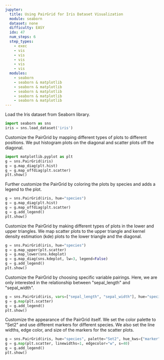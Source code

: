 ```yaml
---
jupyter:
  title: Using PairGrid for Iris Dataset Visualization
  module: seaborn
  dataset: none
  difficulty: EASY
  idx: 47
  num_steps: 6
  step_types:
    - exec
    - vis
    - vis
    - vis
    - vis
    - vis
  modules: 
    - seaborn
    - seaborn & matplotlib
    - seaborn & matplotlib
    - seaborn & matplotlib
    - seaborn & matplotlib
    - seaborn & matplotlib
---
```



Load the Iris dataset from Seaborn library.
```python
import seaborn as sns
iris = sns.load_dataset('iris')
```

Customize the PairGrid by mapping different types of plots to different positions. We put histogram plots on the diagonal and scatter plots off the diagonal.
```python
import matplotlib.pyplot as plt
g = sns.PairGrid(iris)
g = g.map_diag(plt.hist)
g = g.map_offdiag(plt.scatter)
plt.show()
```

Further customize the PairGrid by coloring the plots by species and adds a legend to the plot.
```python
g = sns.PairGrid(iris, hue="species")
g = g.map_diag(plt.hist)
g = g.map_offdiag(plt.scatter)
g = g.add_legend()
plt.show()
```

Customize the PairGrid by making different types of plots in the lower and upper triangles. We map scatter plots to the upper triangle and kernel density estimation (kde) plots to the lower triangle and the diagonal.
```python
g = sns.PairGrid(iris, hue="species")
g = g.map_upper(plt.scatter)
g = g.map_lower(sns.kdeplot)
g = g.map_diag(sns.kdeplot, lw=3, legend=False)
g = g.add_legend()
plt.show()
```

Customize the PairGrid by choosing specific variable pairings. Here, we are only interested in the relationship between "sepal_length" and "sepal_width".
```python
g = sns.PairGrid(iris, vars=["sepal_length", "sepal_width"], hue="species")
g = g.map(plt.scatter)
g = g.add_legend()
plt.show()
```

Customize the appearance of the PairGrid itself. We set the color palette to "Set2" and use different markers for different species. We also set the line widths, edge color, and size of the markers for the scatter plots.
```python
g = sns.PairGrid(iris, hue="species", palette="Set2", hue_kws={"marker": ["o", "s", "D"]})
g = g.map(plt.scatter, linewidths=1, edgecolor="w", s=40)
g = g.add_legend()
plt.show()
```